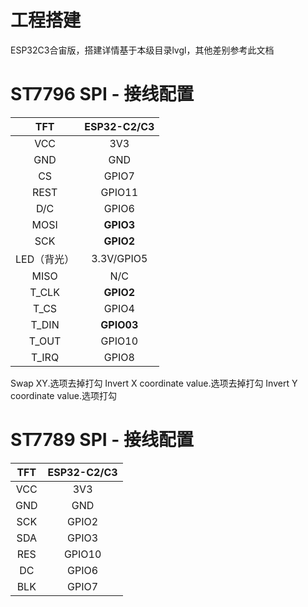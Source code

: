# 工程搭建

ESP32C3合宙版，搭建详情基于本级目录lvgl，其他差别参考此文档



# ST7796 SPI - 接线配置

|     TFT     | ESP32-C2/C3 |
| :---------: | :---------: |
|     VCC     |     3V3     |
|     GND     |     GND     |
|     CS      |    GPIO7    |
|    REST     |   GPIO11    |
|     D/C     |    GPIO6    |
|    MOSI     |  **GPIO3**  |
|     SCK     |  **GPIO2**  |
| LED（背光） | 3.3V/GPIO5  |
|    MISO     |     N/C     |
|    T_CLK    |  **GPIO2**  |
|    T_CS     |    GPIO4    |
|    T_DIN    | **GPIO03**  |
|    T_OUT    |   GPIO10    |
|    T_IRQ    |    GPIO8    |

Swap XY.选项去掉打勾	Invert X coordinate value.选项去掉打勾	Invert Y coordinate value.选项打勾



# ST7789 SPI - 接线配置

| TFT  | ESP32-C2/C3 |
| :--: | :---------: |
| VCC  |     3V3     |
| GND  |     GND     |
| SCK  |    GPIO2    |
| SDA  |    GPIO3    |
| RES  |   GPIO10    |
|  DC  |    GPIO6    |
| BLK  |    GPIO7    |

